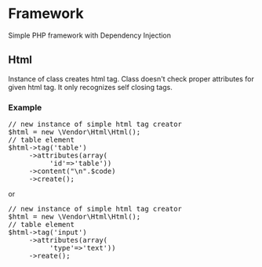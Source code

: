<h1>Framework</h1>
<p>Simple PHP framework with Dependency Injection</p>
<h2>Html</h2>
<p>Instance of class creates html tag. Class doesn't check proper attributes for given html tag. It only recognizes self closing tags.</p>
<h3>Example</h3>
<pre>
// new instance of simple html tag creator
$html = new \Vendor\Html\Html();
// table element
$html->tag('table')
     ->attributes(array(
          'id'=>'table'))
     ->content("\n".$code)
     ->create();
</pre>
or
<pre>
// new instance of simple html tag creator
$html = new \Vendor\Html\Html();
// table element
$html->tag('input')
     ->attributes(array(
          'type'=>'text'))
     ->reate();
</pre>
